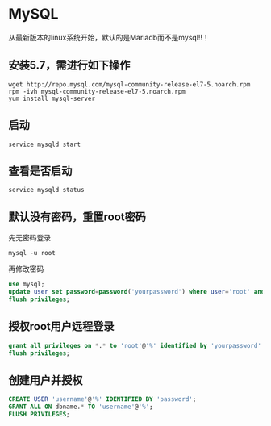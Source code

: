 # MySQL
从最新版本的linux系统开始，默认的是Mariadb而不是mysql!!！

## 安装5.7，需进行如下操作
```shell
wget http://repo.mysql.com/mysql-community-release-el7-5.noarch.rpm
rpm -ivh mysql-community-release-el7-5.noarch.rpm
yum install mysql-server
```

## 启动
```shell
service mysqld start
```

## 查看是否启动
```shell
service mysqld status
```

## 默认没有密码，重置root密码
先无密码登录
```shell
mysql -u root
```
再修改密码
```sql
use mysql;  
update user set password=password('yourpassword') where user='root' and host='localhost';  
flush privileges;  
```

## 授权root用户远程登录
```sql
grant all privileges on *.* to 'root'@'%' identified by 'yourpassword' with grant option;  
flush privileges;
```

## 创建用户并授权
```sql
CREATE USER 'username'@'%' IDENTIFIED BY 'password';
GRANT ALL ON dbname.* TO 'username'@'%';
FLUSH PRIVILEGES;
```
